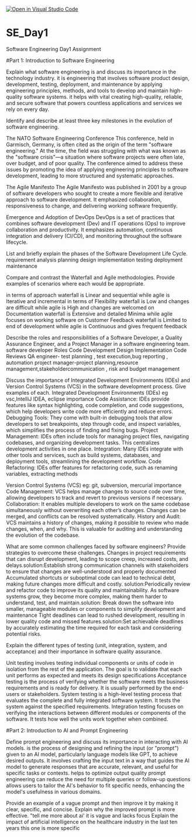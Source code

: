[![Open in Visual Studio Code](https://classroom.github.com/assets/open-in-vscode-2e0aaae1b6195c2367325f4f02e2d04e9abb55f0b24a779b69b11b9e10269abc.svg)](https://classroom.github.com/online_ide?assignment_repo_id=15615923&assignment_repo_type=AssignmentRepo)
# SE_Day1
Software Engineering Day1 Assignment

#Part 1: Introduction to Software Engineering

Explain what software engineering is and discuss its importance in the technology industry.
 it is engineering that involves software product design, development, testing, deployment, and maintenance by applying engineering principles, methods, and tools to develop and maintain high-quality software systems.
 it helps with  vital creating high-quality, reliable, and secure software that powers countless applications and services we rely on every day.

Identify and describe at least three key milestones in the evolution of software engineering.

The NATO Software Engineering Conference
This conference, held in Garmisch, Germany, is often cited as the origin of the term "software engineering." At the time, the field was struggling with what was known as the "software crisis"—a situation where software projects were often late, over budget, and of poor quality. The conference aimed to address these issues by promoting the idea of applying engineering principles to software development, leading to more structured and systematic approaches.

The Agile Manifesto
The Agile Manifesto was published in 2001 by a group of software developers who sought to create a more flexible and iterative approach to software development. It emphasized collaboration, responsiveness to change, and delivering working software frequently.
 
 Emergence and Adoption of DevOps
DevOps is a set of practices that combines software development (Dev) and IT operations (Ops) to improve collaboration and productivity. It emphasizes automation, continuous integration and delivery (CI/CD), and monitoring throughout the software lifecycle.

List and briefly explain the phases of the Software Development Life Cycle.
requirement analysis
planning
design
implementation
testing
deployment
maintenance

Compare and contrast the Waterfall and Agile methodologies. Provide examples of scenarios where each would be appropriate.

in terms of approach waterfall is 	Linear and sequential	while agile is Iterative and incremental
in terms of Flexibility	waterfall is Low and changes are difficult	while agile is High and changes are welcomed
on Documentation	waterfall is Extensive and detailed	Minima while agile  focuses on working software
on Customer Feedback	waterfall is Limited to end of development	while agile is Continuous and gives frequent feedback

Describe the roles and responsibilities of a Software Developer, a Quality Assurance Engineer, and a Project Manager in a software engineering team.
software developer
Roles 
Code Development
Design Implementation
Code Reviews
QA engineer- test planning , test execution,bug reporting , automation
project manager-project planning,resource management,stakeholdercommunication , risk and budget management

Discuss the importance of Integrated Development Environments (IDEs) and Version Control Systems (VCS) in the software development process. Give examples of each.
Integrated Development Environments (IDEs) eg vsc,IntelliJ IDEA, eclipse
importance
Code Assistance: IDEs provide features like syntax highlighting, code completion, and code suggestions, which help developers write code more efficiently and reduce errors.
Debugging Tools: They come with built-in debugging tools that allow developers to set breakpoints, step through code, and inspect variables, which simplifies the process of finding and fixing bugs.
Project Management: IDEs often include tools for managing project files, navigating codebases, and organizing development tasks. This centralizes development activities in one place.
Integration: Many IDEs integrate with other tools and services, such as build systems, databases, and deployment tools, streamlining the development workflow.
Code Refactoring: IDEs offer features for refactoring code, such as renaming variables, extracting methods

Version Control Systems (VCS) eg: git, subversion, mercurial
importance
Code Management: VCS helps manage changes to source code over time, allowing developers to track and revert to previous versions if necessary.
Collaboration: It enables multiple developers to work on the same codebase simultaneously without overwriting each other’s changes. Changes can be merged, and conflicts can be resolved systematically.
History and Audit: VCS maintains a history of changes, making it possible to review who made changes, when, and why. This is valuable for auditing and understanding the evolution of the codebase.

What are some common challenges faced by software engineers? Provide strategies to overcome these challenges.
Changes in project requirements that can disrupt development, leading to scope creep, increased costs, and delays.solution:Establish strong communication channels with stakeholders to ensure that changes are well-understood and properly documented
Accumulated shortcuts or suboptimal code can lead to technical debt, making future changes more difficult and costly. solution:Periodically review and refactor code to improve its quality and maintainability.
As software systems grow, they become more complex, making them harder to understand, test, and maintain.solution: Break down the software into smaller, manageable modules or components to simplify development and maintenance
Tight deadlines can lead to rushed development, resulting in lower quality code and missed features.solution:Set achievable deadlines by accurately estimating the time required for each task and considering potential risks.

Explain the different types of testing (unit, integration, system, and acceptance) and their importance in software quality assurance.

Unit testing involves testing individual components or units of code in isolation from the rest of the application. The goal is to validate that each unit performs as expected and meets its design specifications
Acceptance testing is the process of verifying whether the software meets the business requirements and is ready for delivery. It is usually performed by the end-users or stakeholders.
System testing is a high-level testing process that evaluates the complete and fully integrated software system. It tests the system against the specified requirements.
Integration testing focuses on verifying the interactions between different modules or components of the software. It tests how well the units work together when combined.

#Part 2: Introduction to AI and Prompt Engineering


Define prompt engineering and discuss its importance in interacting with AI models.
is the process of designing and refining the input (or "prompt") given to an AI model, particularly language models like GPT, to achieve desired outputs. It involves crafting the input text in a way that guides the AI model to generate responses that are accurate, relevant, and useful for specific tasks or contexts.
helps to optimize output quality
prompt engineering can reduce the need for multiple queries or follow-up questions
allows users to tailor the AI's behavior to fit specific needs, enhancing the model's usefulness in various domains.

Provide an example of a vague prompt and then improve it by making it clear, specific, and concise. Explain why the improved prompt is more effective.
"tell me more about ai' it is vague and lacks focus
Explain the impact of artificial intelligence on the healthcare industry in the last ten years
this one is more specific
